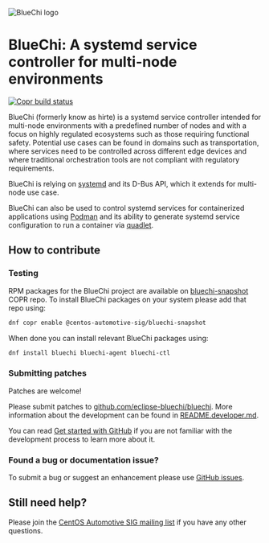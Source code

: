 <!-- markdownlint-disable-file MD041 -->
![BlueChi logo](https://raw.githubusercontent.com/eclipse-bluechi/bluechi/main/logo/bluechi-logo-vert.png)

# BlueChi: A systemd service controller for multi-node environments

[![Copr build status](https://copr.fedorainfracloud.org/coprs/g/centos-automotive-sig/bluechi-snapshot/package/bluechi/status_image/last_build.png)](https://copr.fedorainfracloud.org/coprs/g/centos-automotive-sig/bluechi-snapshot/package/bluechi/)

BlueChi (formerly know as hirte) is a systemd service controller intended for
multi-node environments with a predefined number of nodes and with a focus on
highly regulated ecosystems such as those requiring functional safety.
Potential use cases can be found in domains such as transportation, where
services need to be controlled across different edge devices and where
traditional orchestration tools are not compliant with regulatory requirements.

BlueChi is relying on [systemd](https://github.com/systemd/systemd) and its D-Bus
API, which it extends for multi-node use case.

BlueChi can also be used to control systemd services for containerized applications
using [Podman](https://github.com/containers/podman/) and its ability
to generate systemd service configuration to run a container via
[quadlet](https://www.redhat.com/sysadmin/quadlet-podman).

## How to contribute

### Testing

RPM packages for the BlueChi project are available on
[bluechi-snapshot](https://copr.fedorainfracloud.org/coprs/g/centos-automotive-sig/bluechi-snapshot/)
COPR repo. To install BlueChi packages on your system please add that repo using:

```bash
dnf copr enable @centos-automotive-sig/bluechi-snapshot
```

When done you can install relevant BlueChi packages using:

```bash
dnf install bluechi bluechi-agent bluechi-ctl
```

### Submitting patches

Patches are welcome!

Please submit patches to [github.com/eclipse-bluechi/bluechi](https://github.com/eclipse-bluechi/bluechi).
More information about the development can be found in [README.developer.md](README.developer.md).

You can read [Get started with GitHub](https://docs.github.com/en/get-started)
if you are not familiar with the development process to learn more about it.

### Found a bug or documentation issue?

To submit a bug or suggest an enhancement please use [GitHub issues](https://github.com/eclipse-bluechi/bluechi/issues).

## Still need help?

Please join the [CentOS Automotive SIG mailing list](https://lists.centos.org/mailman/listinfo/centos-automotive-sig/)
if you have any other questions.
